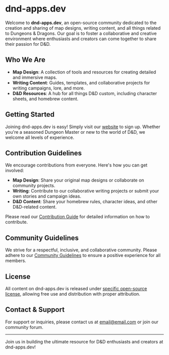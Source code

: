 # dnd-apps.dev

Welcome to **dnd-apps.dev**, an open-source community dedicated to the creation and sharing of map designs, writing content, and all things related to Dungeons & Dragons. Our goal is to foster a collaborative and creative environment where enthusiasts and creators can come together to share their passion for D&D.

## Who We Are

- **Map Design**: A collection of tools and resources for creating detailed and immersive maps.
- **Writing Content**: Guides, templates, and collaborative projects for writing campaigns, lore, and more.
- **D&D Resources**: A hub for all things D&D custom, including character sheets, and homebrew content.

## Getting Started

Joining dnd-apps.dev is easy! Simply visit our [website](#) to sign up. Whether you're a seasoned Dungeon Master or new to the world of D&D, we welcome all levels of experience.

## Contribution Guidelines

We encourage contributions from everyone. Here's how you can get involved:

- **Map Design**: Share your original map designs or collaborate on community projects.
- **Writing**: Contribute to our collaborative writing projects or submit your own stories and campaign ideas.
- **D&D Content**: Share your homebrew rules, character ideas, and other D&D-related content.

Please read our [Contribution Guide](#) for detailed information on how to contribute.

## Community Guidelines

We strive for a respectful, inclusive, and collaborative community. Please adhere to our [Community Guidelines](#) to ensure a positive experience for all members.

## License

All content on dnd-apps.dev is released under [specific open-source license](#), allowing free use and distribution with proper attribution.

## Contact & Support

For support or inquiries, please contact us at [email@email.com](#) or join our community forum.

---

Join us in building the ultimate resource for D&D enthusiasts and creators at dnd-apps.dev!
